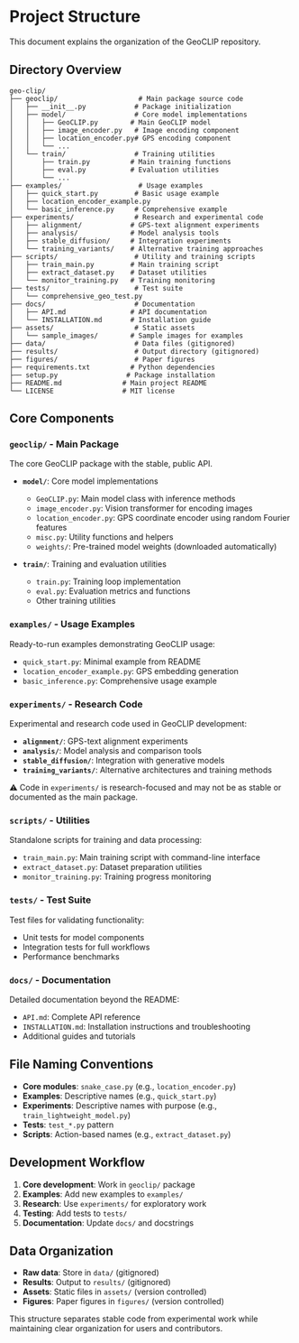 # Project Structure

This document explains the organization of the GeoCLIP repository.

## Directory Overview

```
geo-clip/
├── geoclip/                    # Main package source code
│   ├── __init__.py            # Package initialization
│   ├── model/                 # Core model implementations
│   │   ├── GeoCLIP.py        # Main GeoCLIP model
│   │   ├── image_encoder.py   # Image encoding component
│   │   ├── location_encoder.py# GPS encoding component
│   │   └── ...
│   └── train/                 # Training utilities
│       ├── train.py          # Main training functions
│       ├── eval.py           # Evaluation utilities
│       └── ...
├── examples/                   # Usage examples
│   ├── quick_start.py         # Basic usage example
│   ├── location_encoder_example.py
│   └── basic_inference.py     # Comprehensive example
├── experiments/               # Research and experimental code
│   ├── alignment/            # GPS-text alignment experiments
│   ├── analysis/             # Model analysis tools
│   ├── stable_diffusion/     # Integration experiments
│   └── training_variants/    # Alternative training approaches
├── scripts/                   # Utility and training scripts
│   ├── train_main.py         # Main training script
│   ├── extract_dataset.py    # Dataset utilities
│   └── monitor_training.py   # Training monitoring
├── tests/                     # Test suite
│   └── comprehensive_geo_test.py
├── docs/                      # Documentation
│   ├── API.md                # API documentation
│   └── INSTALLATION.md       # Installation guide
├── assets/                    # Static assets
│   └── sample_images/        # Sample images for examples
├── data/                      # Data files (gitignored)
├── results/                   # Output directory (gitignored)
├── figures/                   # Paper figures
├── requirements.txt          # Python dependencies
├── setup.py                 # Package installation
├── README.md               # Main project README
└── LICENSE                 # MIT license
```

## Core Components

### `geoclip/` - Main Package
The core GeoCLIP package with the stable, public API.

- **`model/`**: Core model implementations
  - `GeoCLIP.py`: Main model class with inference methods
  - `image_encoder.py`: Vision transformer for encoding images
  - `location_encoder.py`: GPS coordinate encoder using random Fourier features
  - `misc.py`: Utility functions and helpers
  - `weights/`: Pre-trained model weights (downloaded automatically)

- **`train/`**: Training and evaluation utilities
  - `train.py`: Training loop implementation
  - `eval.py`: Evaluation metrics and functions
  - Other training utilities

### `examples/` - Usage Examples
Ready-to-run examples demonstrating GeoCLIP usage:

- `quick_start.py`: Minimal example from README
- `location_encoder_example.py`: GPS embedding generation
- `basic_inference.py`: Comprehensive usage example

### `experiments/` - Research Code
Experimental and research code used in GeoCLIP development:

- **`alignment/`**: GPS-text alignment experiments
- **`analysis/`**: Model analysis and comparison tools  
- **`stable_diffusion/`**: Integration with generative models
- **`training_variants/`**: Alternative architectures and training methods

⚠️ Code in `experiments/` is research-focused and may not be as stable or documented as the main package.

### `scripts/` - Utilities
Standalone scripts for training and data processing:

- `train_main.py`: Main training script with command-line interface
- `extract_dataset.py`: Dataset preparation utilities
- `monitor_training.py`: Training progress monitoring

### `tests/` - Test Suite
Test files for validating functionality:

- Unit tests for model components
- Integration tests for full workflows
- Performance benchmarks

### `docs/` - Documentation
Detailed documentation beyond the README:

- `API.md`: Complete API reference
- `INSTALLATION.md`: Installation instructions and troubleshooting
- Additional guides and tutorials

## File Naming Conventions

- **Core modules**: `snake_case.py` (e.g., `location_encoder.py`)
- **Examples**: Descriptive names (e.g., `quick_start.py`)
- **Experiments**: Descriptive names with purpose (e.g., `train_lightweight_model.py`)
- **Tests**: `test_*.py` pattern
- **Scripts**: Action-based names (e.g., `extract_dataset.py`)

## Development Workflow

1. **Core development**: Work in `geoclip/` package
2. **Examples**: Add new examples to `examples/`
3. **Research**: Use `experiments/` for exploratory work
4. **Testing**: Add tests to `tests/`
5. **Documentation**: Update `docs/` and docstrings

## Data Organization

- **Raw data**: Store in `data/` (gitignored)
- **Results**: Output to `results/` (gitignored)
- **Assets**: Static files in `assets/` (version controlled)
- **Figures**: Paper figures in `figures/` (version controlled)

This structure separates stable code from experimental work while maintaining clear organization for users and contributors.

